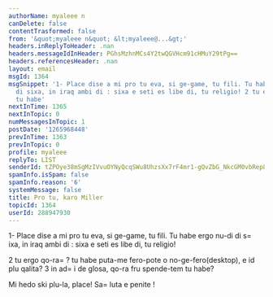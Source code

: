 ```yaml
---
authorName: myaleee n
canDelete: false
contentTrasformed: false
from: '&quot;myaleee n&quot; &lt;myaleee@...&gt;'
headers.inReplyToHeader: .nan
headers.messageIdInHeader: PGhsMzhnMCs4Y2twQGVHcm91cHMuY29tPg==
headers.referencesHeader: .nan
layout: email
msgId: 1364
msgSnippet: '1- Place dise a mi pro tu eva, si ge-game, tu fili. Tu habe ergo nu-di
  di sixa, in iraq ambi di : sixa e seti es libe di, tu religio! 2 tu ergo qo-ra?
  tu habe'
nextInTime: 1365
nextInTopic: 0
numMessagesInTopic: 1
postDate: '1265968448'
prevInTime: 1363
prevInTopic: 0
profile: myaleee
replyTo: LIST
senderId: tZPOye38mSgMzIVvuOYNyQcqSWu8UhzsXx7rF4mr1-gQvZbG_NkcGM0vbRep8DC-FHkZOUTEZ3yacohgqofRHKTVHf8QeQ
spamInfo.isSpam: false
spamInfo.reason: '6'
systemMessage: false
title: Pro tu, karo Miller
topicId: 1364
userId: 288947930
---
```


1- Place dise a mi pro tu eva, si ge-game, tu fili. Tu habe ergo nu-di di s=
ixa, in iraq ambi di : sixa e seti es libe di, tu religio!

2 tu ergo qo-ra=
? tu habe puta-me fero-pote o no-ge-fero(desktop), e id plu qalita?
3 in ad=
i de glosa, qo-ra fru spende-tem    tu habe?

Mi hedo ski plu-la, place!
Sa=
luta e penite !



